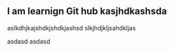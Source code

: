 I am learnign Git hub 
kasjhdkashsda
------------------------------
aslkdhjkajshdkjshdkjashsd
slkjhdjkljsahdkljas


asdasd
asdasd